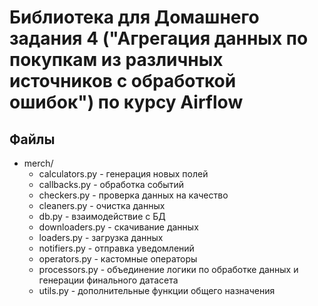 # Библиотека для Домашнего задания 4 ("Агрегация данных по покупкам из различных источников с обработкой ошибок") по курсу Airflow  
## Файлы
- merch/ 
  - calculators.py - генерация новых полей
  - callbacks.py - обработка событий
  - checkers.py - проверка данных на качество
  - cleaners.py - очистка данных
  - db.py - взаимодействие с БД
  - downloaders.py - скачивание данных
  - loaders.py - загрузка данных
  - notifiers.py - отправка уведомлений
  - operators.py - кастомные операторы
  - processors.py - объединение логики по обработке данных и генерации финального датасета
  - utils.py - дополнительные функции общего назначения
